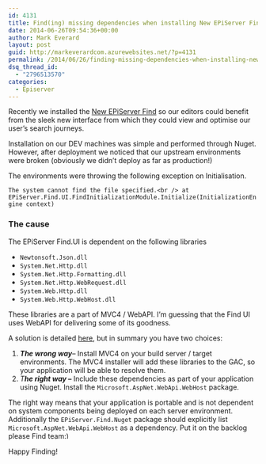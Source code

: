 ```yaml
---
id: 4131
title: Find(ing) missing dependencies when installing New EPiServer Find
date: 2014-06-26T09:54:36+00:00
author: Mark Everard
layout: post
guid: http://markeverardcom.azurewebsites.net/?p=4131
permalink: /2014/06/26/finding-missing-dependencies-when-installing-new-episerver-find/
dsq_thread_id:
  - "2796513570"
categories:
  - Episerver
---
```

Recently we installed the <a title="New EPiServer Find" href="http://world.episerver.com/Articles/Items/New-EPiServer-Find/" target="_blank">New EPiServer Find</a> so our editors could benefit from the sleek new interface from which they could view and optimise our user’s search journeys.

Installation on our DEV machines was simple and performed through Nuget. However, after deployment we noticed that our upstream environments were broken (obviously we didn’t deploy as far as production!)

The environments were throwing the following exception on Initialisation.

`The system cannot find the file specified.<br />
at EPiServer.Find.UI.FindInitializationModule.Initialize(InitializationEngine context)`

### The cause

The EPiServer Find.UI is dependent on the following libraries

  * `Newtonsoft.Json.dll`
  * `System.Net.Http.dll`
  * `System.Net.Http.Formatting.dll`
  * `System.Net.Http.WebRequest.dll`
  * `System.Web.Http.dll`
  * `System.Web.Http.WebHost.dll`

These libraries are a part of MVC4 / WebAPI. I’m guessing that the Find UI uses WebAPI for delivering some of its goodness.

A solution is detailed <a title="Manually Installing References Required by the Web API Service" href="http://www.telerik.com/support/kb/data-access/details/manually-installing-references-required-by-the-web-api-service" target="_blank">here</a>, but in summary you have two choices:

  1. _**The wrong way**_– Install MVC4 on your build server / target environments. The MVC4 installer will add these libraries to the GAC, so your application will be able to resolve them.
  2. _T_**_he right way_ –** Include these dependencies as part of your application using Nuget. Install the `Microsoft.AspNet.WebApi.WebHost` package.

The right way means that your application is portable and is not dependent on system components being deployed on each server environment. Additionally the `EPiServer.Find.Nuget` package should explicitly list `Microsoft.AspNet.WebApi.WebHost` as a dependency. Put it on the backlog please Find team<img class="wp-smiley" style="height: 1em; max-height: 1em;" src="http://www.markeverard.com/wp-includes/images/smilies/simple-smile.png" alt=":)" /> 

Happy Finding!